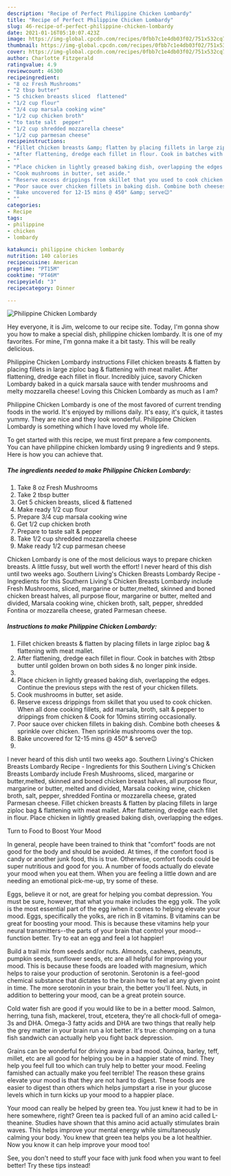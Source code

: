 ```yaml
---
description: "Recipe of Perfect Philippine Chicken Lombardy"
title: "Recipe of Perfect Philippine Chicken Lombardy"
slug: 46-recipe-of-perfect-philippine-chicken-lombardy
date: 2021-01-16T05:10:07.423Z
image: https://img-global.cpcdn.com/recipes/0fbb7c1e4db03f02/751x532cq70/philippine-chicken-lombardy-recipe-main-photo.jpg
thumbnail: https://img-global.cpcdn.com/recipes/0fbb7c1e4db03f02/751x532cq70/philippine-chicken-lombardy-recipe-main-photo.jpg
cover: https://img-global.cpcdn.com/recipes/0fbb7c1e4db03f02/751x532cq70/philippine-chicken-lombardy-recipe-main-photo.jpg
author: Charlotte Fitzgerald
ratingvalue: 4.9
reviewcount: 46300
recipeingredient:
- "8 oz Fresh Mushrooms"
- "2 tbsp butter"
- "5 chicken breasts sliced  flattened"
- "1/2 cup flour"
- "3/4 cup marsala cooking wine"
- "1/2 cup chicken broth"
- "to taste salt  pepper"
- "1/2 cup shredded mozzarella cheese"
- "1/2 cup parmesan cheese"
recipeinstructions:
- "Fillet chicken breasts &amp; flatten by placing fillets in large ziploc bag &amp; flattening with meat mallet."
- "After flattening, dredge each fillet in flour. Cook in batches with 2tbsp butter until golden brown on both sides &amp; no longer pink inside."
- ""
- "Place chicken in lightly greased baking dish, overlapping the edges. Continue the previous steps with the rest of your chicken fillets."
- "Cook mushrooms in butter, set aside."
- "Reserve excess drippings from skillet that you used to cook chicken. When all done cooking fillets, add marsala, broth, salt &amp; pepper to drippings from chicken &amp; Cook for 10mins stirring occasionally."
- "Poor sauce over chicken fillets in baking dish. Combine both cheeses &amp; sprinkle over chicken. Then sprinkle mushrooms over the top."
- "Bake uncovered for 12-15 mins @ 450° &amp; serve😉"
- ""
categories:
- Recipe
tags:
- philippine
- chicken
- lombardy

katakunci: philippine chicken lombardy 
nutrition: 140 calories
recipecuisine: American
preptime: "PT15M"
cooktime: "PT46M"
recipeyield: "3"
recipecategory: Dinner

---
```



![Philippine Chicken Lombardy](https://img-global.cpcdn.com/recipes/0fbb7c1e4db03f02/751x532cq70/philippine-chicken-lombardy-recipe-main-photo.jpg)

Hey everyone, it is Jim, welcome to our recipe site. Today, I'm gonna show you how to make a special dish, philippine chicken lombardy. It is one of my favorites. For mine, I'm gonna make it a bit tasty. This will be really delicious.

Philippine Chicken Lombardy instructions Fillet chicken breasts &amp; flatten by placing fillets in large ziploc bag &amp; flattening with meat mallet. After flattening, dredge each fillet in flour. Incredibly juice, savory Chicken Lombardy baked in a quick marsala sauce with tender mushrooms and melty mozzarella cheese! Loving this Chicken Lombardy as much as I am?

Philippine Chicken Lombardy is one of the most favored of current trending foods in the world. It's enjoyed by millions daily. It's easy, it's quick, it tastes yummy. They are nice and they look wonderful. Philippine Chicken Lombardy is something which I have loved my whole life.


To get started with this recipe, we must first prepare a few components. You can have philippine chicken lombardy using 9 ingredients and 9 steps. Here is how you can achieve that.

<!--inarticleads1-->

##### The ingredients needed to make Philippine Chicken Lombardy:

1. Take 8 oz Fresh Mushrooms
1. Take 2 tbsp butter
1. Get 5 chicken breasts, sliced &amp; flattened
1. Make ready 1/2 cup flour
1. Prepare 3/4 cup marsala cooking wine
1. Get 1/2 cup chicken broth
1. Prepare to taste salt &amp; pepper
1. Take 1/2 cup shredded mozzarella cheese
1. Make ready 1/2 cup parmesan cheese


Chicken Lombardy is one of the most delicious ways to prepare chicken breasts. A little fussy, but well worth the effort! I never heard of this dish until two weeks ago. Southern Living&#39;s Chicken Breasts Lombardy Recipe - Ingredients for this Southern Living&#39;s Chicken Breasts Lombardy include Fresh Mushrooms, sliced, margarine or butter,melted, skinned and boned chicken breast halves, all purpose flour, margarine or butter, melted and divided, Marsala cooking wine, chicken broth, salt, pepper, shredded Fontina or mozzarella cheese, grated Parmesan cheese. 

<!--inarticleads2-->

##### Instructions to make Philippine Chicken Lombardy:

1. Fillet chicken breasts &amp; flatten by placing fillets in large ziploc bag &amp; flattening with meat mallet.
1. After flattening, dredge each fillet in flour. Cook in batches with 2tbsp butter until golden brown on both sides &amp; no longer pink inside.
1. 
1. Place chicken in lightly greased baking dish, overlapping the edges. Continue the previous steps with the rest of your chicken fillets.
1. Cook mushrooms in butter, set aside.
1. Reserve excess drippings from skillet that you used to cook chicken. When all done cooking fillets, add marsala, broth, salt &amp; pepper to drippings from chicken &amp; Cook for 10mins stirring occasionally.
1. Poor sauce over chicken fillets in baking dish. Combine both cheeses &amp; sprinkle over chicken. Then sprinkle mushrooms over the top.
1. Bake uncovered for 12-15 mins @ 450° &amp; serve😉
1. 


I never heard of this dish until two weeks ago. Southern Living&#39;s Chicken Breasts Lombardy Recipe - Ingredients for this Southern Living&#39;s Chicken Breasts Lombardy include Fresh Mushrooms, sliced, margarine or butter,melted, skinned and boned chicken breast halves, all purpose flour, margarine or butter, melted and divided, Marsala cooking wine, chicken broth, salt, pepper, shredded Fontina or mozzarella cheese, grated Parmesan cheese. Fillet chicken breasts &amp; flatten by placing fillets in large ziploc bag &amp; flattening with meat mallet. After flattening, dredge each fillet in flour. Place chicken in lightly greased baking dish, overlapping the edges. 

Turn to Food to Boost Your Mood


In general, people have been trained to think that "comfort" foods are not good for the body and should be avoided. At times, if the comfort food is candy or another junk food, this is true. Otherwise, comfort foods could be super nutritious and good for you. A number of foods actually do elevate your mood when you eat them. When you are feeling a little down and are needing an emotional pick-me-up, try some of these.

Eggs, believe it or not, are great for helping you combat depression. You must be sure, however, that what you make includes the egg yolk. The yolk is the most essential part of the egg iwhen it comes to helping elevate your mood. Eggs, specifically the yolks, are rich in B vitamins. B vitamins can be great for boosting your mood. This is because these vitamins help your neural transmitters--the parts of your brain that control your mood--function better. Try to eat an egg and feel a lot happier!

Build a trail mix from seeds and/or nuts. Almonds, cashews, peanuts, pumpkin seeds, sunflower seeds, etc are all helpful for improving your mood. This is because these foods are loaded with magnesium, which helps to raise your production of serotonin. Serotonin is a feel-good chemical substance that dictates to the brain how to feel at any given point in time. The more serotonin in your brain, the better you'll feel. Nuts, in addition to bettering your mood, can be a great protein source.

Cold water fish are good if you would like to be in a better mood. Salmon, herring, tuna fish, mackerel, trout, etcetera, they're all chock-full of omega-3s and DHA. Omega-3 fatty acids and DHA are two things that really help the grey matter in your brain run a lot better. It's true: chomping on a tuna fish sandwich can actually help you fight back depression. 

Grains can be wonderful for driving away a bad mood. Quinoa, barley, teff, millet, etc are all good for helping you be in a happier state of mind. They help you feel full too which can truly help to better your mood. Feeling famished can actually make you feel terrible! The reason these grains elevate your mood is that they are not hard to digest. These foods are easier to digest than others which helps jumpstart a rise in your glucose levels which in turn kicks up your mood to a happier place.

Your mood can really be helped by green tea. You just knew it had to be in here somewhere, right? Green tea is packed full of an amino acid called L-theanine. Studies have shown that this amino acid actually stimulates brain waves. This helps improve your mental energy while simultaneously calming your body. You knew that green tea helps you be a lot healthier. Now you know it can help improve your mood too!

See, you don't need to stuff your face with junk food when you want to feel better! Try  these tips  instead!

